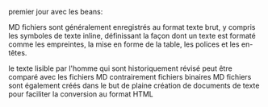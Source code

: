 premier jour avec les beans:

MD fichiers sont généralement enregistrés au format texte brut, y compris les symboles de texte inline, définissant la façon dont un texte est formaté comme les empreintes, la mise en forme de la table, les polices et les en-têtes.

le texte lisible par l'homme qui sont historiquement révisé peut être comparé avec les fichiers MD contrairement fichiers binaires
 MD fichiers sont également créés dans le but de plaine création de documents de texte pour faciliter la conversion au format HTML
